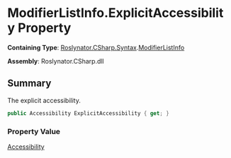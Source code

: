 # ModifierListInfo\.ExplicitAccessibility Property

**Containing Type**: [Roslynator.CSharp.Syntax](../../README.md)\.[ModifierListInfo](../README.md)

**Assembly**: Roslynator\.CSharp\.dll

## Summary

The explicit accessibility\.

```csharp
public Accessibility ExplicitAccessibility { get; }
```

### Property Value

[Accessibility](https://docs.microsoft.com/en-us/dotnet/api/microsoft.codeanalysis.accessibility)

